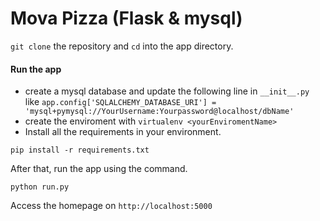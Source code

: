 # Mova Pizza (Flask & mysql)

```git clone``` the repository and ```cd``` into the app directory.

#### Run the app
- create a mysql database and update the following line in ```__init__.py``` like ```app.config['SQLALCHEMY_DATABASE_URI'] = 'mysql+pymysql://YourUsername:Yourpassword@localhost/dbName'```
- create the enviroment with ```virtualenv <yourEnviromentName>```  
- Install all the requirements in your environment.

`pip install -r requirements.txt`

After that, run the app using the command.

`python run.py`

Access the homepage on `http://localhost:5000`